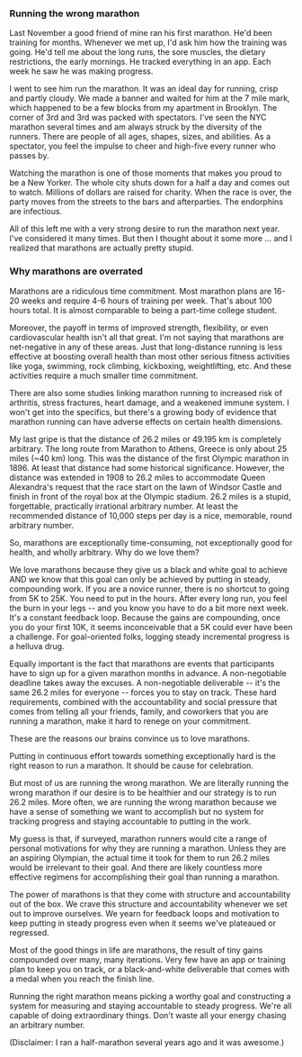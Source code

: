 ### Running the wrong marathon

Last November a good friend of mine ran his first marathon. He'd been training for months. Whenever we met up, I'd ask him how the training was going. He'd tell me about the long runs, the sore muscles,  the dietary restrictions, the early mornings. He tracked everything in an app. Each week he saw he was making progress. 

I went to see him run the marathon. It was an ideal day for running, crisp and partly cloudy. We made a banner and waited for him at the 7 mile mark, which happened to be a few blocks from my apartment in Brooklyn. The corner of 3rd and 3rd was packed with spectators. I've seen the NYC marathon several times and am always struck by the diversity of the runners. There are people of all ages, shapes, sizes, and abilities. As a spectator, you feel the impulse to cheer and high-five every runner who passes by.

Watching the marathon is one of those moments that makes you proud to be a New Yorker. The whole city shuts down for a half a day and comes out to watch. Millions of dollars are raised for charity. When the race is over, the party moves from the streets to the bars and afterparties. The endorphins are infectious.

All of this left me with a very strong desire to run the marathon next year. I've considered it many times. But then I thought about it some more ... and I realized that marathons are actually pretty stupid.

### Why marathons are overrated

Marathons are a ridiculous time commitment. Most marathon plans are 16-20 weeks and require 4-6 hours of training per week. That's about 100 hours total. It is almost comparable to being a part-time college student.

Moreover, the payoff in terms of improved strength, flexibility, or even cardiovascular health isn't all that great. I'm not saying that marathons are net-negative in any of these areas. Just that long-distance running is less effective at boosting overall health than most other serious fitness activities like yoga, swimming, rock climbing, kickboxing, weightlifting, etc. And these activities require a much smaller time commitment. 

There are also some studies linking marathon running to increased risk of arthritis, stress fractures, heart damage, and a weakened immune system. I won't get into the specifics, but there's a growing body of evidence that marathon running can have adverse effects on certain health dimensions.

My last gripe is that the distance of 26.2 miles or 49.195 km is completely arbitrary. The long route from Marathon to Athens, Greece is only about 25 miles (~40 km) long. This was the distance of the first Olympic marathon in 1896. At least that distance had some historical significance. However, the distance was extended in 1908 to 26.2 miles to accommodate Queen Alexandra's request that the race start on the lawn of Windsor Castle and finish in front of the royal box at the Olympic stadium. 26.2 miles is a stupid, forgettable, practically irrational arbitrary number. At least the recommended distance of 10,000 steps per day is a nice, memorable, round arbitrary number.

So, marathons are exceptionally time-consuming, not exceptionally good for health, and wholly arbitrary. Why do we love them? 

We love marathons because they give us a black and white goal to achieve AND we know that this goal can only be achieved by putting in steady, compounding work. If you are a novice runner, there is no shortcut to going from 5K to 25K. You need to put in the hours. After every long run, you feel the burn in your legs -- and you know you have to do a bit more next week. It's a constant feedback loop. Because the gains are compounding, once you do your first 10K, it seems inconceivable that a 5K could ever have been a challenge. For goal-oriented folks, logging steady incremental progress is a helluva drug. 

Equally important is the fact that marathons are events that participants have to sign up for a given marathon months in advance. A non-negotiable deadline takes away the excuses. A non-negotiable deliverable -- it's the same 26.2 miles for everyone -- forces you to stay on track. These hard requirements, combined with the accountability and social pressure that comes from telling all your friends, family, and coworkers that you are running a marathon, make it hard to renege on your commitment.

These are the reasons our brains convince us to love marathons.

Putting in continuous effort towards something exceptionally hard is the right reason to run a marathon. It should be cause for celebration.

But most of us are running the wrong marathon. We are literally running the wrong marathon if our desire is to be healthier and our strategy is to run 26.2 miles. More often, we are running the wrong marathon because we have a sense of something we want to accomplish but no system for tracking progress and staying accountable to putting in the work.

My guess is that, if surveyed, marathon runners would cite a range of personal motivations for why they are running a marathon. Unless they are an aspiring Olympian, the actual time it took for them to run 26.2 miles would be irrelevant to their goal. And there are likely countless more effective regimens for accomplishing their goal than running a marathon. 

The power of marathons is that they come with structure and accountability out of the box. We crave this structure and accountability whenever we set out to improve ourselves. We yearn for feedback loops and motivation to keep putting in steady progress even when it seems we've plateaued or regressed. 

Most of the good things in life are marathons, the result of tiny gains compounded over many, many iterations. Very few have an app or training plan to keep you on track, or a black-and-white deliverable that comes with a medal when you reach the finish line.

Running the right marathon means picking a worthy goal and constructing a system for measuring and staying accountable to steady progress. We're all capable of doing extraordinary things. Don't waste all your energy chasing an arbitrary number.

(Disclaimer: I ran a half-marathon several years ago and it was awesome.)